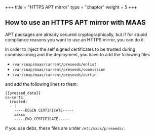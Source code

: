 +++
title = "HTTPS APT mirror"
type = "chapter"
weight = 5
+++

## How to use an HTTPS APT mirror with MAAS

APT packages are already secured cryptographically, but if for stupid compliance reasons you want to use an HTTPS mirror, you can do it.

In order to inject the self signed certificates to be trusted during commissioning and the deployment, you have to add the following files 

- `/var/snap/maas/current/preseeds/enlist`
- `/var/snap/maas/current/preseeds/commission`
- `/var/snap/maas/current/preseeds/curtin`

and add the following lines to them:

```
{{preseed_data}}
ca-certs:
  trusted:
  - |
    -----BEGIN CERTIFICATE-----
    xxxxx
    -----END CERTIFICATE-----
```

if you use debs, these files are under `/etc/maas/preseeds/`. 